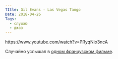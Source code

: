 ```yaml
---
TItle: Gil Evans - Las Vegas Tango
Date: 2018-04-26
Tags:
  - слушаю
  - джаз
---
```


https://www.youtube.com/watch?v=PRyqNio3ncA

Случайно услышал в [одном французском фильме](https://www.imdb.com/title/tt5598160).
